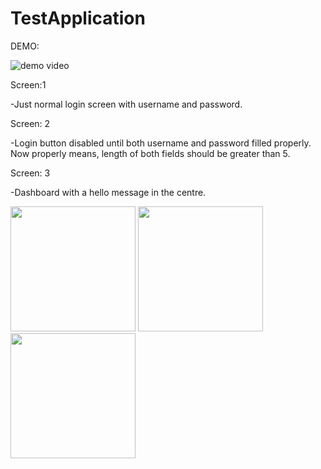# TestApplication


DEMO:

![demo video](https://user-images.githubusercontent.com/17310188/132338613-435223c7-1c0f-4579-b693-2a80f3552f76.gif)






Screen:1

 -Just normal login screen with username and password.


Screen: 2

 -Login button disabled until both username and password filled properly.
 Now properly means, length of both fields should be greater than 5.


Screen: 3

 -Dashboard with a hello message in the centre.
 
 <p float="left">
  <img src="https://user-images.githubusercontent.com/17310188/132246048-b01ab0ad-4211-4bc2-a877-8e63153bd044.png" width="200" />
  <img src="https://user-images.githubusercontent.com/17310188/132246051-0c162276-46e1-407f-bbef-2663baeed936.png" width="200" /> 
  <img src="https://user-images.githubusercontent.com/17310188/132246060-f766bb0b-6c7e-4045-a83c-1d4801713561.png" width="200" />
</p>


